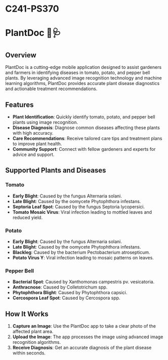 # C241-PS370
# PlantDoc 🌿🩺

## Overview

PlantDoc is a cutting-edge mobile application designed to assist gardeners and farmers in identifying diseases in tomato, potato, and pepper bell plants. By leveraging advanced image recognition technology and machine learning algorithms, PlantDoc provides accurate plant disease diagnostics and actionable treatment recommendations.

## Features

- **Plant Identification**: Quickly identify tomato, potato, and pepper bell plants using image recognition.
- **Disease Diagnosis**: Diagnose common diseases affecting these plants with high accuracy.
- **Care Recommendations**: Receive tailored care tips and treatment plans to improve plant health.
- **Community Support**: Connect with fellow gardeners and experts for advice and support.

## Supported Plants and Diseases

### Tomato
- **Early Blight**: Caused by the fungus Alternaria solani.
- **Late Blight**: Caused by the oomycete Phytophthora infestans.
- **Septoria Leaf Spot**: Caused by the fungus Septoria lycopersici.
- **Tomato Mosaic Virus**: Viral infection leading to mottled leaves and reduced yield.

### Potato
- **Early Blight**: Caused by the fungus Alternaria solani.
- **Late Blight**: Caused by the oomycete Phytophthora infestans.
- **Blackleg**: Caused by the bacterium Pectobacterium atrosepticum.
- **Potato Virus Y**: Viral infection leading to mosaic patterns on leaves.

### Pepper Bell
- **Bacterial Spot**: Caused by Xanthomonas campestris pv. vesicatoria.
- **Anthracnose**: Caused by Colletotrichum spp.
- **Phytophthora Blight**: Caused by Phytophthora capsici.
- **Cercospora Leaf Spot**: Caused by Cercospora spp.

## How It Works

1. **Capture an Image**: Use the PlantDoc app to take a clear photo of the affected plant area.
2. **Upload the Image**: The app processes the image using advanced image recognition algorithms.
3. **Receive Diagnosis**: Get an accurate diagnosis of the plant disease within seconds.
